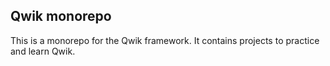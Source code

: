 ## Qwik monorepo

This is a monorepo for the Qwik framework. It contains projects to practice and learn Qwik.
